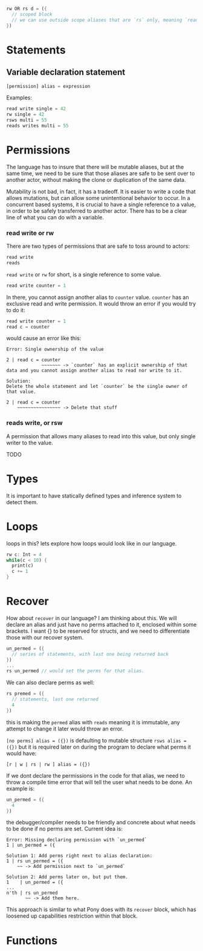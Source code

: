 ```rust
rw OR rs d = ({
  // scoped block
  // we can use outside scope aliases that are `rs` only, meaning `reads`
})
```
# Statements
## Variable declaration statement
```rust
[permission] alias = expression
```
Examples:
```rust
read write single = 42
rw single = 42
rsws multi = 55
reads writes multi = 55
```
# Permissions
The language has to insure that there will be mutable aliases, but at the same time, we need to be sure that those aliases are safe to be sent over to another actor, without making the clone or duplication of the same data. 

Mutability is not bad, in fact, it has a tradeoff. It is easier to write a code that allows mutations, but can allow some unintentional behavior to occur. In a concurrent based systems, it is crucial to have a single reference to a value, in order to be safely transferred to another actor. There has to be a clear line of what you can do with a variable.
### read write or rw 
There are two types of permissions that are safe to toss around to actors:
```rust
read write 
reads
```
`read write` or `rw` for short, is a single reference to some value.
```rust
read write counter = 1
```
In there, you cannot assign another alias to `counter` value. `counter` has an exclusive read and write permission. It would throw an error if you would try to do it:
```rust
read write counter = 1
read c = counter
```
would cause an error like this:
```
Error: Single ownership of the value

2 | read c = counter
             ~~~~~~~ -> `counter` has an explicit ownership of that data and you cannot assign another alias to read nor write to it.

Solution:
Delete the whole statement and let `counter` be the single owner of that value.

2 | read c = counter
    ~~~~~~~~~~~~~~~~ -> Delete that stuff
```
### reads write, or rsw
A permission that allows many aliases to read into this value, but only single writer to the value.

TODO

# Types
It is important to have statically defined types and inference system to detect them. 
# Loops
loops in this? lets explore how loops would look like in our language.
```rust
rw c: Int = 4
while(c < 10) {
  print(c)
  c += 1
} 
```

# Recover
How about `recover` in our language? 
I am thinking about this. We will declare an alias and just have no perms attached to it,
enclosed within some brackets. I want {} to be reserved for structs, and we need to differentiate
those with our recover system.
```rust
un_permed = ({
  // series of statements, with last one being returned back
})
...
rs un_permed // would set the perms for that alias.
```

We can also declare perms as well:
```rust
rs premed = ({
  // statements, last one returned
  4
})
```
this is making the `permed` alias with `reads` meaning it is immutable, any attempt to change it later would throw an error.

`[no perms] alias = ({})` is defaulting to mutable structure `rsws alias = ({})`
but it is required later on during the program to declare what perms it would have:

`[r | w | rs | rw ] alias = ({})`

If we dont declare the permissions in the code for that alias, we need to throw a compile time error that will tell the user
what needs to be done. An example is:
```rust
un_permed = ({
  4
})
```
the debugger/compiler needs to be friendly and concrete about what needs to be done if no perms are set. Current idea is:
```
Error: Missing declaring permission with `un_permed`
1 | un_permed = ({

Solution 1: Add perms right next to alias declaration:
1 | rs un_permed = ({
    ~~ -> Add permission next to `un_permed`

Solution 2: Add perms later on, but put them.
1    | un_permed = ({
...
n'th | rs un_permed 
       ~~ -> Add them here.
```
This approach is similar to what Pony does with its `recover` block, which has loosened up capabilities restriction within that block.

# Functions
